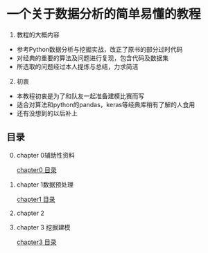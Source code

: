 # 一个关于数据分析的简单易懂的教程

1. 教程的大概内容

- 参考Python数据分析与挖掘实战，改正了原书的部分过时代码
- 对经典的重要的算法及问题进行复现，包含代码及数据集
- 所选取的问题经过本人提炼与总结，力求简洁

2. 初衷

- 本教程初衷是为了和队友一起准备建模比赛而写
- 适合对算法和python的pandas，keras等经典库稍有了解的人食用
- 还有没想到的以后补上

## 目录

0. chapter 0辅助性资料

   [chapter0 目录](https://github.com/hj24/Data-analysis-tutorial/tree/master/chapter0)

1. chapter 1数据预处理

   [chapter1 目录](https://github.com/hj24/Data-analysis-tutorial/tree/master/chapter1)

2. chapter 2

3. chapter 3 挖掘建模

   [chapter3 目录](https://github.com/hj24/Data-analysis-tutorial/tree/master/chapter3)